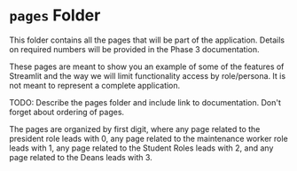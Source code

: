 # `pages` Folder

This folder contains all the pages that will be part of the application. Details on required numbers will be provided in the Phase 3 documentation.

These pages are meant to show you an example of some of the features of Streamlit and the way we will limit functionality access by role/persona. It is not meant to represent a complete application.

TODO: Describe the pages folder and include link to documentation. Don't forget about ordering of pages.

The pages are organized by first digit, where any page related to the president role leads with 0, any page related to the maintenance worker role leads with 1, any page related to the Student Roles leads with 2, and any page related to the Deans leads with 3. 